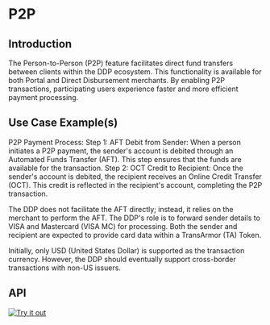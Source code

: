 # P2P

## Introduction

The Person-to-Person (P2P) feature facilitates direct fund transfers between clients within the DDP ecosystem. This functionality is available for both Portal and Direct Disbursement merchants. By enabling P2P transactions, participating users experience faster and more efficient payment processing.

## Use Case Example(s)

P2P Payment Process:
    Step 1: AFT Debit from Sender:
        When a person initiates a P2P payment, the sender's account is debited through an Automated Funds Transfer (AFT). This step ensures that the funds are available for the transaction.
    Step 2: OCT Credit to Recipient:
        Once the sender's account is debited, the recipient receives an Online Credit Transfer (OCT). This credit is reflected in the recipient's account, completing the P2P transaction.

The DDP does not facilitate the AFT directly; instead, it relies on the merchant to perform the AFT.
The DDP's role is to forward sender details to VISA and Mastercard (VISA MC) for processing.
Both the sender and recipient are expected to provide card data within a TransArmor (TA) Token.

Initially, only USD (United States Dollar) is supported as the transaction currency.
However, the DDP should eventually support cross-border transactions with non-US issuers.

## API 

[![Try it out](../../../../assets/images/button.png)](../api/?type=post&path=/ddp/v1/payments)